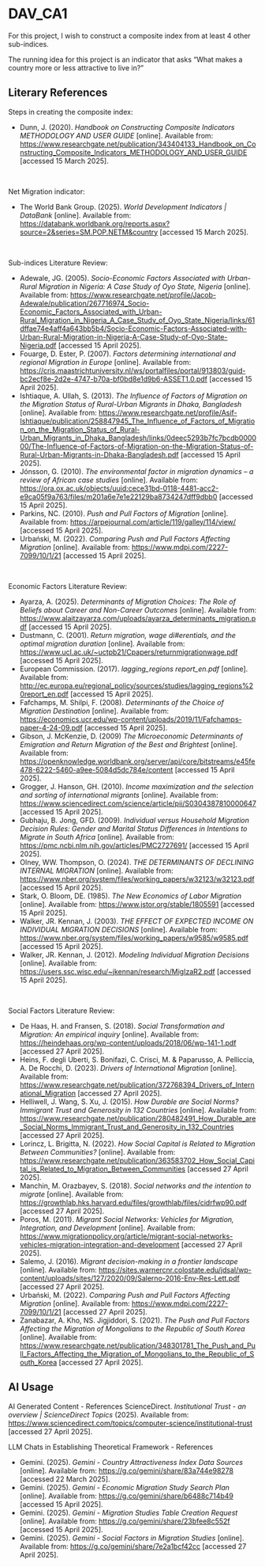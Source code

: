 # DAV_CA1
For this project, I wish to construct a composite index from at least 4 other sub-indices.

The running idea for this project is an indicator that asks “What makes a country more or less attractive to live in?”

## Literary References
Steps in creating the composite index: 
- Dunn, J. (2020). *Handbook on Constructing Composite Indicators METHODOLOGY AND USER GUIDE* [online]. Available from: https://www.researchgate.net/publication/343404133_Handbook_on_Constructing_Composite_Indicators_METHODOLOGY_AND_USER_GUIDE [accessed 15 March 2025].

<br>

Net Migration indicator: 
- The World Bank Group. (2025). *World Development Indicators | DataBank* [online]. Available from: https://databank.worldbank.org/reports.aspx?source=2&series=SM.POP.NETM&country [accessed 15 March 2025].

<br>

Sub-indices Literature Review:
- Adewale, JG. (2005). *Socio-Economic Factors Associated with Urban-Rural Migration in Nigeria: A Case Study of Oyo State, Nigeria* [online]. Available from: https://www.researchgate.net/profile/Jacob-Adewale/publication/267716974_Socio-Economic_Factors_Associated_with_Urban-Rural_Migration_in_Nigeria_A_Case_Study_of_Oyo_State_Nigeria/links/61dffae74e4aff4a643bb5b4/Socio-Economic-Factors-Associated-with-Urban-Rural-Migration-in-Nigeria-A-Case-Study-of-Oyo-State-Nigeria.pdf [accessed 15 April 2025].
- Fouarge, D. Ester, P. (2007). *Factors determining international and regional Migration in Europe* [online]. Available from: https://cris.maastrichtuniversity.nl/ws/portalfiles/portal/913803/guid-bc2ecf8e-2d2e-4747-b70a-bf0bd8e1d9b6-ASSET1.0.pdf [accessed 15 April 2025].
- Ishtiaque, A. Ullah, S. (2013). *The Influence of Factors of Migration on the Migration Status of Rural-Urban Migrants in Dhaka, Bangladesh* [online]. Available from: https://www.researchgate.net/profile/Asif-Ishtiaque/publication/258847945_The_Influence_of_Factors_of_Migration_on_the_Migration_Status_of_Rural-Urban_Migrants_in_Dhaka_Bangladesh/links/0deec5293b7fc7bcdb000000/The-Influence-of-Factors-of-Migration-on-the-Migration-Status-of-Rural-Urban-Migrants-in-Dhaka-Bangladesh.pdf [accessed 15 April 2025].
- Jónsson, G. (2010). *The environmental factor in migration dynamics – a review of African case studies* [online]. Available from: https://ora.ox.ac.uk/objects/uuid:cece31bd-0118-4481-acc2-e9ca05f9a763/files/m201a6e7e1e22129ba8734247dff9dbb0 [accessed 15 April 2025].
- Parkins, NC. (2010). *Push and Pull Factors of Migration* [online]. Available from: https://arpejournal.com/article/119/galley/114/view/ [accessed 15 April 2025].
- Urbański, M. (2022). *Comparing Push and Pull Factors Affecting Migration* [online]. Available from: https://www.mdpi.com/2227-7099/10/1/21 [accessed 15 April 2025].

<br>

Economic Factors Literature Review:
- Ayarza, A. (2025). *Determinants of Migration Choices: The Role of Beliefs about Career and Non-Career Outcomes* [online]. Available from: https://www.alaitzayarza.com/uploads/ayarza_determinants_migration.pdf [accessed 15 April 2025].
- Dustmann, C. (2001). *Return migration, wage di#erentials, and the optimal migration duration* [online]. Available from: https://www.ucl.ac.uk/~uctpb21/Cpapers/returnmigrationwage.pdf [accessed 15 April 2025].
- European Commission. (2017). *lagging_regions report_en.pdf* [online]. Available from: http://ec.europa.eu/regional_policy/sources/studies/lagging_regions%20report_en.pdf [accessed 15 April 2025].
- Fafchamps, M. Shilpi, F. (2008). *Determinants of the Choice of Migration Destination* [online]. Available from: https://economics.ucr.edu/wp-content/uploads/2019/11/Fafchamps-paper-4-24-09.pdf [accessed 15 April 2025].
- Gibson, J. McKenzie, D. (2009) *The Microeconomic Determinants of Emigration and Return Migration of the Best and Brightest* [online]. Available from: https://openknowledge.worldbank.org/server/api/core/bitstreams/e45fe478-6222-5460-a9ee-5084d5dc784e/content [accessed 15 April 2025].
- Grogger, J. Hanson, GH. (2010). *Income maximization and the selection and sorting of international migrants* [online]. Available from: https://www.sciencedirect.com/science/article/pii/S0304387810000647 [accessed 15 April 2025].
- Gubhaju, B. Jong, GFD. (2009). *Individual versus Household Migration Decision Rules: Gender and Marital Status Differences in Intentions to Migrate in South Africa* [online]. Available from: https://pmc.ncbi.nlm.nih.gov/articles/PMC2727691/ [accessed 15 April 2025].
- Olney, WW. Thompson, O. (2024). *THE DETERMINANTS OF DECLINING INTERNAL MIGRATION* [online]. Available from: https://www.nber.org/system/files/working_papers/w32123/w32123.pdf [accessed 15 April 2025].
- Stark, O. Bloom, DE. (1985). *The New Economics of Labor Migration* [online]. Available from: https://www.jstor.org/stable/1805591 [accessed 15 April 2025].
- Walker, JR. Kennan, J. (2003). *THE EFFECT OF EXPECTED INCOME ON INDIVIDUAL MIGRATION DECISIONS* [online]. Available from: https://www.nber.org/system/files/working_papers/w9585/w9585.pdf [accessed 15 April 2025].
- Walker, JR. Kennan, J. (2012). *Modeling Individual Migration Decisions* [online]. Available from: https://users.ssc.wisc.edu/~jkennan/research/MigIzaR2.pdf [accessed 15 April 2025].

<br>

Social Factors Literature Review:
- De Haas, H. and Fransen, S. (2018). *Social Transformation and Migration: An empirical inquiry* [online]. Available from: https://heindehaas.org/wp-content/uploads/2018/06/wp-141-1.pdf [accessed 27 April 2025].
- Heins, F. degli Uberti, S. Bonifazi, C. Crisci, M. & Paparusso, A. Pelliccia, A. De Rocchi, D. (2023). *Drivers of International Migration* [online]. Available from: https://www.researchgate.net/publication/372768394_Drivers_of_International_Migration [accessed 27 April 2025].
- Helliwell, J. Wang, S. Xu, J. (2015). *How Durable are Social Norms? Immigrant Trust and Generosity in 132 Countries* [online]. Available from: https://www.researchgate.net/publication/280482491_How_Durable_are_Social_Norms_Immigrant_Trust_and_Generosity_in_132_Countries [accessed 27 April 2025]. 
- Lorincz, L. Brigitta, N. (2022). *How Social Capital is Related to Migration Between Communities?* [online]. Available from: https://www.researchgate.net/publication/363583702_How_Social_Capital_is_Related_to_Migration_Between_Communities [accessed 27 April 2025].
- Manchin, M. Orazbayev, S. (2018). *Social networks and the intention to migrate* [online]. Available from: https://growthlab.hks.harvard.edu/files/growthlab/files/cidrfwp90.pdf [accessed 27 April 2025]. 
- Poros, M. (2011). *Migrant Social Networks: Vehicles for Migration, Integration, and Development* [online]. Available from: https://www.migrationpolicy.org/article/migrant-social-networks-vehicles-migration-integration-and-development [accessed 27 April 2025].
- Salemo, J. (2016). *Migrant decision-making in a frontier landscape* [online]. Available from: https://sites.warnercnr.colostate.edu/jdsal/wp-content/uploads/sites/127/2020/09/Salerno-2016-Env-Res-Lett.pdf [accessed 27 April 2025]. 
- Urbański, M. (2022). *Comparing Push and Pull Factors Affecting Migration* [online]. Available from: https://www.mdpi.com/2227-7099/10/1/21 [accessed 27 April 2025]. 
- Zanabazar, A. Kho, NS. Jigjiddori, S. (2021). *The Push and Pull Factors Affecting the Migration of Mongolians to the Republic of South Korea* [online]. Available from: https://www.researchgate.net/publication/348301781_The_Push_and_Pull_Factors_Affecting_the_Migration_of_Mongolians_to_the_Republic_of_South_Korea [accessed 27 April 2025].

## AI Usage
AI Generated Content - References
ScienceDirect. *Institutional Trust - an overview | ScienceDirect Topics* (2025). Available from: https://www.sciencedirect.com/topics/computer-science/institutional-trust [accessed 27 April 2025].

LLM Chats in Establishing Theoretical Framework - References
- Gemini. (2025). *Gemini - Country Attractiveness Index Data Sources* [online]. Available from: https://g.co/gemini/share/83a744e98278 [accessed 22 March 2025].
- Gemini. (2025). *Gemini - Economic Migration Study Search Plan* [online]. Available from: https://g.co/gemini/share/b6488c714b49 [accessed 15 April 2025].
- Gemini. (2025). *Gemini - Migration Studies Table Creation Request* [online]. Available from: https://g.co/gemini/share/23bfee8c552f [accessed 15 April 2025].
- Gemini. (2025). *Gemini - Social Factors in Migration Studies* [online]. Available from: https://g.co/gemini/share/7e2a1bcf42cc [accessed 27 April 2025].
